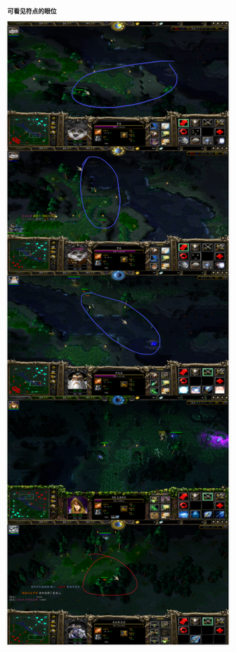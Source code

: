 **可看见符点的眼位**

<img src="./img/眼位.png" alt="眼位" style="zoom: 50%;" align="left" />



<img src="./img/眼位2.png" alt="眼位" style="zoom: 50%;" align="left" />

<img src="./img/眼位3.png" alt="眼位" style="zoom: 50%;" align="left" />

<img src="./img/眼位4.png" alt="眼位" style="zoom: 50%;" align="left" />

<img src="./img/眼位5.png" alt="眼位" style="zoom: 50%;" align="left" />